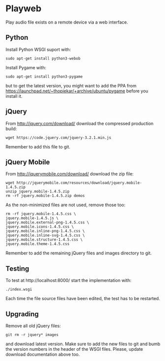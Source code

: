 # Playweb

Play audio file exists on a remote device via a web interface.


## Python

Install Python WSGI suport with:

    sudo apt-get install python3-webob

Install Pygame with:

    sudo apt-get install python3-pygame

but to get the latest version, you might want to add the PPA from
https://launchpad.net/~thopiekar/+archive/ubuntu/pygame before you install it.


## jQuery

From http://jquery.com/download/ download the compressed production build:

    wget https://code.jquery.com/jquery-3.2.1.min.js

Remember to add this file to git.


## jQuery Mobile

From http://jquerymobile.com/download/ download the zip file:

    wget http://jquerymobile.com/resources/download/jquery.mobile-1.4.5.zip
    unzip jquery.mobile-1.4.5.zip
    rm -rf jquery.mobile-1.4.5.zip demos

As the non-minimized files are not used, remove those too:

    rm -rf jquery.mobile-1.4.5.css \
    jquery.mobile-1.4.5.js \
    jquery.mobile.external-png-1.4.5.css \
    jquery.mobile.icons-1.4.5.css \
    jquery.mobile.inline-png-1.4.5.css \
    jquery.mobile.inline-svg-1.4.5.css \
    jquery.mobile.structure-1.4.5.css \
    jquery.mobile.theme-1.4.5.css

Remember to add the remaining jQuery files and images directory to git.


## Testing

To test at http://localhost:8000/ start the implementation with:

    ./index.wsgi

Each time the file source files have been edited, the test has to be restarted.


## Upgrading

Remove all old jQuery files:

    git rm -r jquery* images

and download latest version. Make sure to add the new files to git and bumb the
version numbers in the header of the WSGI files. Please, update download
documentation above too.
